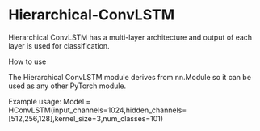 # Hierarchical-ConvLSTM
Hierarchical ConvLSTM has a multi-layer architecture and output of each layer is used for classification.

How to use

The Hierarchical ConvLSTM module derives from nn.Module so it can be used as any other PyTorch module.

Example usage:
Model = HConvLSTM(input_channels=1024,hidden_channels=[512,256,128],kernel_size=3,num_classes=101)
